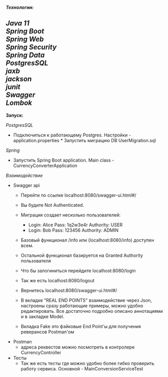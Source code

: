 ***Технологии:***

 *Java 11*   
 *Spring Boot*  
 *Spring Web*   
 *Spring Security*   
 *Spring Data*  
 *PostgresSQL*  
 *jaxb*  
 *jackson*  
 *junit*  
 *Swagger*  
 *Lombok*
  ---------------
**Запуск:**

   *PostgresSQL* 
   * Подключиться к работающему Postgres. Настройки - application.properties
    * Запустить миграцию DB UserMigration.sql
 
*Spring*
  * Запустить Spring Boot application. Main class - CurrencyConverterApplication 

*Взаимодействие*
  * Swagger api 
    * Перейти по ссылке localhost:8080/swagger-ui.html#/
    * Вы будите Not Authenticated.
    * Миграция создает несколько пользователей:
        * Login: Alice Pass: 1q2w3e4r  Authority: USER
        * Login: Bob   Pass: 123456    Authority: ADMIN
        
    * Базовый функционал /info или (localhost:8080/info) доступен всем.
    * Остальной функционал базируется на Granted Authority пользователя
    * Что бы залогиниться перейдите localhost:8080/login
    * Так же есть localhost:8080/logout
    * Вернитесь localhost:8080/swagger-ui.html#/
    * В вкладке "REAL END POINTS" взаимодействие через Json, настроены сразу работающие примеры,
    можно удобно редактировать. Все достаточно подробно описано аннотациями и в закладке 
Model. 
    * Вкладка Fake это фэйковые End Point'ы для получения реверансов Postman'ом 
  * Postman
    * адреса реквестов можно посмотреть в контролере CurrencyController 
  * Тесты
    * Так же есть тесты где можно удобно более гибко проверить работу сервиса. Основной - MainConversionServiceTest

